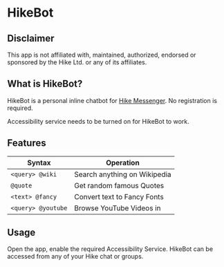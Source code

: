 # HikeBot

## Disclaimer
This app is not affiliated with, maintained, authorized, endorsed or sponsored by the Hike Ltd. or any of its affiliates.

## What is HikeBot?
HikeBot is a personal inline chatbot for [Hike Messenger](https://hike.in/). No registration is required.

Accessibility service needs to be turned on for HikeBot to work.

## Features
Syntax | Operation |
--- | ---
`<query> @wiki` | Search anything on Wikipedia
`@quote` | Get random famous Quotes
`<text> @fancy` | Convert text to Fancy Fonts
`<query> @youtube` | Browse YouTube Videos in 

## Usage
Open the app, enable the required Accessibility Service. HikeBot can be accessed from any of your Hike chat or groups.
